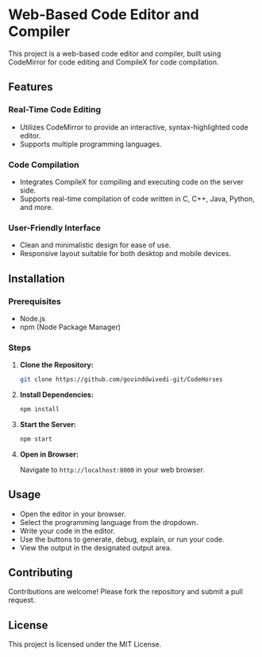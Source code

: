 # Web-Based Code Editor and Compiler

This project is a web-based code editor and compiler, built using CodeMirror for code editing and CompileX for code compilation.

## Features

### Real-Time Code Editing
- Utilizes CodeMirror to provide an interactive, syntax-highlighted code editor.
- Supports multiple programming languages.

### Code Compilation
- Integrates CompileX for compiling and executing code on the server side.
- Supports real-time compilation of code written in C, C++, Java, Python, and more.

### User-Friendly Interface
- Clean and minimalistic design for ease of use.
- Responsive layout suitable for both desktop and mobile devices.

## Installation

### Prerequisites
- Node.js
- npm (Node Package Manager)

### Steps

1. **Clone the Repository:**

    ```bash
    git clone https://github.com/govinddwivedi-git/CodeHorses
    ```

2. **Install Dependencies:**

    ```bash
    npm install
    ```

3. **Start the Server:**

    ```bash
    npm start
    ```

4. **Open in Browser:**

    Navigate to `http://localhost:8000` in your web browser.

## Usage

- Open the editor in your browser.
- Select the programming language from the dropdown.
- Write your code in the editor.
- Use the buttons to generate, debug, explain, or run your code.
- View the output in the designated output area.

## Contributing

Contributions are welcome! Please fork the repository and submit a pull request.

## License

This project is licensed under the MIT License.